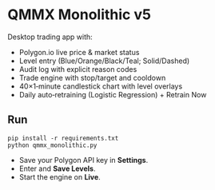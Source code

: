 # QMMX Monolithic v5

Desktop trading app with:
- Polygon.io live price & market status
- Level entry (Blue/Orange/Black/Teal; Solid/Dashed)
- Audit log with explicit reason codes
- Trade engine with stop/target and cooldown
- 40×1‑minute candlestick chart with level overlays
- Daily auto‑retraining (Logistic Regression) + Retrain Now

## Run
```
pip install -r requirements.txt
python qmmx_monolithic.py
```
- Save your Polygon API key in **Settings**.
- Enter and **Save Levels**.
- Start the engine on **Live**.
